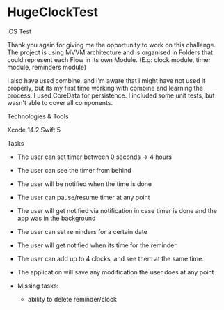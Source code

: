 # HugeClockTest
iOS Test

Thank you again for giving me the opportunity to work on this challenge. 
The project is using MVVM architecture and is organised in Folders that could represent each Flow in its own Module. (E.g:
clock module, timer module, reminders module)

I also have used combine, and i'm aware that i might have not used it properly, but its my first time working with combine and learning the process.
I used CoreData for persistence.
I included some unit tests, but wasn't able to cover all components.

Technologies & Tools

Xcode 14.2
Swift 5


Tasks

- The user can set timer between 0 seconds -> 4 hours
- The user can see the timer from behind
- The user will be notified when the time is done
- The user can pause/resume timer at any point
- The user will get notified via notification in case timer is done and the app was in the background
- The user can set reminders for a certain date
- The user will get notified when its time for the reminder
- The user can add up to 4 clocks, and see them at the same time.
- The application will save any modification the user does at any point

- Missing tasks:
  - ability to delete reminder/clock
